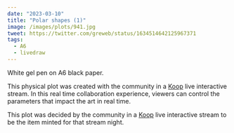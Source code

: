 ```yaml
---
date: "2023-03-10"
title: "Polar shapes (1)"
image: /images/plots/941.jpg
tweet: https://twitter.com/greweb/status/1634514642125967371
tags:
  - A6
  - livedraw
---
```


White gel pen on A6 black paper.

This physical plot was created with the community in a [Koop](https://koop.xyz) live interactive stream. In this real time collaboration experience, viewers can control the parameters that impact the art in real time.

This plot was decided by the community in a [Koop](https://koop.xyz) live interactive stream to be the item minted for that stream night.
